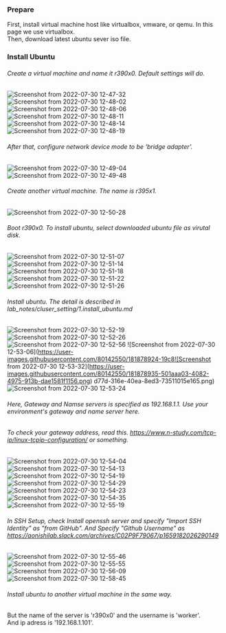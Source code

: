 ### Prepare
First, install virtual machine host like virtualbox, vmware, or qemu. In this page we use virtualbox.  
Then, download latest ubuntu sever iso file.

### Install Ubuntu
###### Create a virtual machine and name it r390x0. Default settings will do.
![Screenshot from 2022-07-30 12-47-32](https://user-images.githubusercontent.com/80142550/181878644-5a4673d2-f53d-44a1-a412-5e78d7252c54.png)
![Screenshot from 2022-07-30 12-48-02](https://user-images.githubusercontent.com/80142550/181878708-ecbdc451-1e51-4123-87f9-d1e8b90cef40.png)
![Screenshot from 2022-07-30 12-48-06](https://user-images.githubusercontent.com/80142550/181878711-e29a82e2-9b15-4b54-ae34-f740fb148b52.png)
![Screenshot from 2022-07-30 12-48-11](https://user-images.githubusercontent.com/80142550/181878716-acec1020-422f-4081-9c5f-d5b7a315aa7f.png)
![Screenshot from 2022-07-30 12-48-14](https://user-images.githubusercontent.com/80142550/181878717-54c462be-e06c-412c-8a18-0bcf27eb8228.png)
![Screenshot from 2022-07-30 12-48-19](https://user-images.githubusercontent.com/80142550/181878719-55798233-ee27-4c65-b060-05a6f9bc8b6f.png)

###### After that, configure network device mode to be 'bridge adapter'.
![Screenshot from 2022-07-30 12-49-04](https://user-images.githubusercontent.com/80142550/181878753-163da652-5c59-49bf-9ab1-8908baaf22c0.png)
![Screenshot from 2022-07-30 12-49-48](https://user-images.githubusercontent.com/80142550/181878761-b5d960a8-5e37-421c-863e-d179f2db9466.png)

###### Create another virtual machine. The name is r395x1.
![Screenshot from 2022-07-30 12-50-28](https://user-images.githubusercontent.com/80142550/181878820-330b0239-f13b-4ba2-b6a8-4e2326e5830b.png)

###### Boot r390x0. To install ubuntu, select downloaded ubuntu file as virutal disk.
![Screenshot from 2022-07-30 12-51-07](https://user-images.githubusercontent.com/80142550/181878861-76ca8bb8-ff14-4bc0-aa51-43c11b359472.png)
![Screenshot from 2022-07-30 12-51-14](https://user-images.githubusercontent.com/80142550/181878865-3153ae5c-bc6e-40ed-b3b9-8e8d2f2ad973.png)
![Screenshot from 2022-07-30 12-51-18](https://user-images.githubusercontent.com/80142550/181878874-597718dd-32d4-4221-a531-597a7d5b7c5c.png)
![Screenshot from 2022-07-30 12-51-22](https://user-images.githubusercontent.com/80142550/181878881-13783cbb-bc0e-4bde-bb54-1e5baf707ac1.png)
![Screenshot from 2022-07-30 12-51-26](https://user-images.githubusercontent.com/80142550/181878884-e791809a-7388-4239-beb2-f7745cbdcec4.png)

###### Install ubuntu. The detail is described in lab_notes/cluser_setting/1.install_ubuntu.md  

![Screenshot from 2022-07-30 12-52-19](https://user-images.githubusercontent.com/80142550/181878908-edfcdc00-1f96-4aed-bfe4-feeba2aff146.png)
![Screenshot from 2022-07-30 12-52-26](https://user-images.githubusercontent.com/80142550/181878914-cf1c7b9b-a834-41cb-b27c-b137ceec9af9.png)
![Screenshot from 2022-07-30 12-52-56](https://user-images.githubusercontent.com/80142550/181878920-2306adec-24ee-4468-9469-fec4648a35d5.png)
![Screenshot from 2022-07-30 12-53-06](https://user-images.githubusercontent.com/80142550/181878924-19c8![Screenshot from 2022-07-30 12-53-32](https://user-images.githubusercontent.com/80142550/181878935-501aaa03-4082-4975-913b-dae1581f1156.png)
d77d-316e-40ea-8ed3-73511015e165.png)
![Screenshot from 2022-07-30 12-53-24](https://user-images.githubusercontent.com/80142550/181878929-9756b6a0-49cb-4818-8cae-fb16778edf31.png)

###### Here, Gateway and Namse servers is specified as 192.168.1.1. Use your environment's gateway and name server here.
###### To check your gateway address, read this. https://www.n-study.com/tcp-ip/linux-tcpip-configuration/ or something.
![Screenshot from 2022-07-30 12-54-04](https://user-images.githubusercontent.com/80142550/181878939-162b5b2e-fe6e-4ffa-a778-99116d599890.png)
![Screenshot from 2022-07-30 12-54-13](https://user-images.githubusercontent.com/80142550/181879050-b75b02d2-e25e-4707-bb9d-e139b7ee5e35.png)
![Screenshot from 2022-07-30 12-54-19](https://user-images.githubusercontent.com/80142550/181879053-925789f1-0996-4b7c-b6c4-1905990ccbc7.png)
![Screenshot from 2022-07-30 12-54-29](https://user-images.githubusercontent.com/80142550/181879058-e8bc01bc-40b9-46ae-9992-1acf120229dd.png)
![Screenshot from 2022-07-30 12-54-23](https://user-images.githubusercontent.com/80142550/181879054-1b39d18c-9868-4d44-9dd6-0ebc7e19f14d.png)
![Screenshot from 2022-07-30 12-54-35](https://user-images.githubusercontent.com/80142550/181879069-182f7551-9e49-476e-80de-607c9675c73b.png)
![Screenshot from 2022-07-30 12-55-19](https://user-images.githubusercontent.com/80142550/181879071-39276eea-e23a-461b-93dc-a021ee30a747.png)

###### In SSH Setup, check Install openssh server and specify "Import SSH Identity" as "from GitHub". And Specify "Github Username" as https://aonishilab.slack.com/archives/C02P9F79067/p1659182026290149
![Screenshot from 2022-07-30 12-55-46](https://user-images.githubusercontent.com/80142550/181879143-8b6f1143-2141-46cf-8f4e-925f4ec2c75a.png)
![Screenshot from 2022-07-30 12-55-55](https://user-images.githubusercontent.com/80142550/181879145-b2791d1f-3129-4b95-8b8d-520600ef2e12.png)
![Screenshot from 2022-07-30 12-56-09](https://user-images.githubusercontent.com/80142550/181879105-029af157-e072-4cf5-9913-a85dd20f3764.png)
![Screenshot from 2022-07-30 12-58-45](https://user-images.githubusercontent.com/80142550/181879110-73da9ea9-ef67-4bc4-9c89-87752b3a11ac.png)

###### Install ubuntu to another virtual machine in the same way.
But the name of the server is 'r390x0' and the username is 'worker'.  
And ip adress is '192.168.1.101'.


